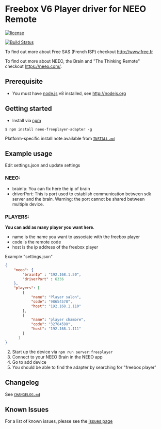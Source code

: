 # Freebox V6 Player driver for NEEO Remote

[![license](https://img.shields.io/badge/license-MIT-blue.svg?style=flat-square)](https://github.com/krikroff77/Neeo-Freeplayer-Adapter/blob/master/LICENSE)

[![Build Status](https://travis-ci.org/Krikroff77/Neeo-Freeplayer-Adapter.svg?branch=master)](https://travis-ci.org/Krikroff77/Neeo-Freeplayer-Adapter)

To find out more about Free SAS (French ISP) checkout http://www.free.fr

To find out more about NEEO, the Brain and "The Thinking Remote" checkout https://neeo.com/.

## Prerequisite

* You must have [node.js](http://nodejs.org) v8 installed, see http://nodejs.org

## Getting started

* Install via [npm](https://www.npmjs.org)

```
$ npm install neeo-freeplayer-adapter -g
```

Platform-specific install note available from [`INSTALL.md`](https://github.com/krikroff77/Neeo-Freeplayer-Adapter/blob/master/INSTALL.md)


Example usage
-------------

Edit settings.json and update settings

### NEEO:

-   brainIp: You can fix here the ip of brain
-   driverPort: This is port used to establish communication between sdk server and the brain.
                Warning: the port cannot be shared between multiple device.

### PLAYERS:

__You can add as many player you want here.__

-   name is the name you want to associate with the freebox player
-   code is the remote code
-   host is the ip address of the freebox player

Example "settings.json"

```json
{
    "neeo": {
        "brainIp" : "192.168.1.50",
        "driverPort" : 6336
    },
    "players": [
        {
            "name": "Player salon",
            "code": "98654578",
            "host": "192.168.1.110"
        },
        {
            "name": "player chambre",
            "code": "32784598",
            "host": "192.168.1.111"
        }
      ]
}
```

2. Start up the device via `npm run server:freeplayer`
3. Connect to your NEEO Brain in the NEEO app
4. Go to add device
5. You should be able to find the adapter by searching for "freebox player"

Changelog
---------

See [`CHANGELOG.md`](https://github.com/krikroff77/Neeo-Freeplayer-Adapter/blob/master/CHANGELOG.md)

## Known Issues
For a list of known issues, please see the [issues page](https://github.com/krikroff77/Neeo-Freeplayer-Adapter/issues "GitHub issues page")
